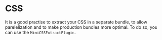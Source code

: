 # CSS

It is a good practise to extract your CSS in a separate bundle, to allow parelelization and to make production bundles more optimal. To do so, you can use the `MiniCSSExtractPlugin`.
